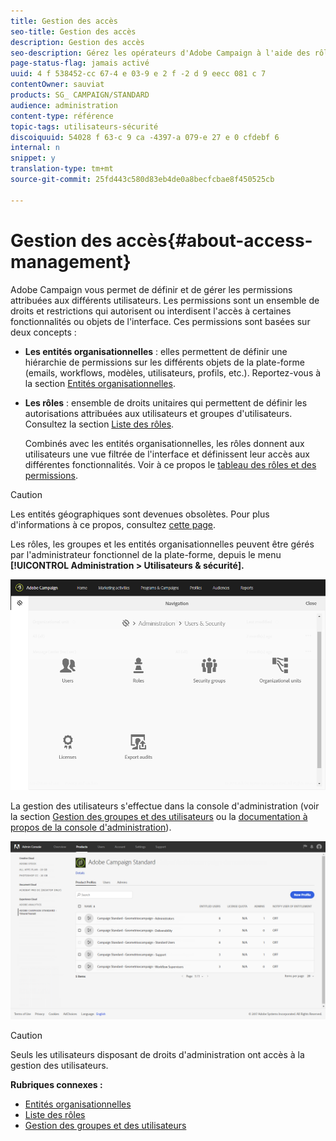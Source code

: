 ```yaml
---
title: Gestion des accès
seo-title: Gestion des accès
description: Gestion des accès
seo-description: Gérez les opérateurs d'Adobe Campaign à l'aide des rôles, des groupes et des entités organisationnelles.
page-status-flag: jamais activé
uuid: 4 f 538452-cc 67-4 e 03-9 e 2 f -2 d 9 eecc 081 c 7
contentOwner: sauviat
products: SG_ CAMPAIGN/STANDARD
audience: administration
content-type: référence
topic-tags: utilisateurs-sécurité
discoiquuid: 54028 f 63-c 9 ca -4397-a 079-e 27 e 0 cfdebf 6
internal: n
snippet: y
translation-type: tm+mt
source-git-commit: 25fd443c580d83eb4de0a8becfcbae8f450525cb

---
```



# Gestion des accès{#about-access-management}

Adobe Campaign vous permet de définir et de gérer les permissions attribuées aux différents utilisateurs. Les permissions sont un ensemble de droits et restrictions qui autorisent ou interdisent l'accès à certaines fonctionnalités ou objets de l'interface. Ces permissions sont basées sur deux concepts :

* **Les entités organisationnelles** : elles permettent de définir une hiérarchie de permissions sur les différents objets de la plate-forme (emails, workflows, modèles, utilisateurs, profils, etc.). Reportez-vous à la section [Entités organisationnelles](../../administration/using/organizational-units.md).
* **Les rôles** : ensemble de droits unitaires qui permettent de définir les autorisations attribuées aux utilisateurs et groupes d'utilisateurs. Consultez la section [Liste des rôles](../../administration/using/list-of-roles.md).

   Combinés avec les entités organisationnelles, les rôles donnent aux utilisateurs une vue filtrée de l'interface et définissent leur accès aux différentes fonctionnalités. Voir à ce propos le [tableau des rôles et des permissions](https://docs.campaign.adobe.com/doc/standard/en/Technotes/AdobeCampaign-ACSRights.pdf).

>[!CAUTION]
>
>Les entités géographiques sont devenues obsolètes. Pour plus d'informations à ce propos, consultez [cette page](https://helpx.adobe.com/campaign/kb/acs-deprecated-and-removed-features.html).

Les rôles, les groupes et les entités organisationnelles peuvent être gérés par l'administrateur fonctionnel de la plate-forme, depuis le menu **[!UICONTROL Administration &gt; Utilisateurs &amp; sécurité].**

![](assets/user_management_1.png)

La gestion des utilisateurs s'effectue dans la console d'administration (voir la section [Gestion des groupes et des utilisateurs](../../administration/using/managing-groups-and-users.md) ou la [documentation à propos de la console d'administration](https://helpx.adobe.com/enterprise/managing/user-guide.html)).

![](assets/user_management_6.png)

>[!CAUTION]
>
>Seuls les utilisateurs disposant de droits d'administration ont accès à la gestion des utilisateurs.

**Rubriques connexes :**

* [Entités organisationnelles](../../administration/using/organizational-units.md)
* [Liste des rôles](../../administration/using/list-of-roles.md)
* [Gestion des groupes et des utilisateurs](../../administration/using/managing-groups-and-users.md)

